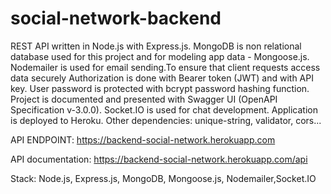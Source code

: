 # social-network-backend

REST API written in Node.js with Express.js. MongoDB is non relational database used for this project and for modeling app data - Mongoose.js.
Nodemailer is used for email sending.To ensure that client requests access data securely Authorization is done with Bearer token (JWT) and with API key.
User password is protected with bcrypt password hashing function. Project is documented and presented with Swagger UI (OpenAPI Specification v-3.0.0). Socket.IO is used for chat development.
Application is deployed to Heroku.
Other dependencies: unique-string, validator, cors...

API ENDPOINT: https://backend-social-network.herokuapp.com

API documentation: https://backend-social-network.herokuapp.com/api

Stack:
Node.js, Express.js, MongoDB, Mongoose.js, Nodemailer,Socket.IO
